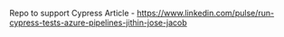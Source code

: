 Repo to support Cypress Article - https://www.linkedin.com/pulse/run-cypress-tests-azure-pipelines-jithin-jose-jacob